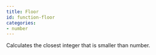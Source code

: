 ```yaml
---
title: Floor
id: function-floor
categories:
- number
---
```


Calculates the closest integer that is smaller than number.
